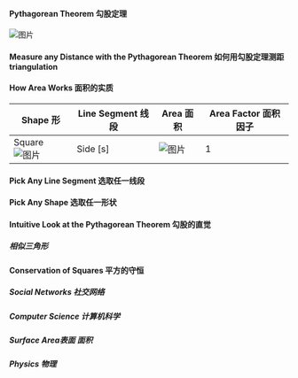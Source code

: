 #### Pythagorean Theorem 勾股定理

![图片](https://user-images.githubusercontent.com/31954987/218385954-324dc914-2661-4aa6-8f53-cc83b98b53c9.png)

#### Measure any Distance with the Pythagorean Theorem 如何用勾股定理测距 triangulation

#### How Area Works 面积的实质
|Shape 形|Line Segment 线段|Area 面积|Area Factor 面积因子|
|--------|----------------|---------|------------------|
|Square ![图片](https://user-images.githubusercontent.com/31954987/218400778-8b4d1fd7-6853-4cbf-990d-49b0f217e4fe.png)|Side [s]|![图片](https://user-images.githubusercontent.com/31954987/218404854-4759d9ed-ed76-4e88-9303-72da2b440afa.png)|1|

#### Pick Any Line Segment 选取任一线段

#### Pick Any Shape 选取任一形状

#### Intuitive Look at the Pythagorean Theorem 勾股的直觉
##### 相似三角形

#### Conservation of Squares 平方的守恒
##### Social Networks 社交网络
##### Computer Science 计算机科学
##### Surface Area表面 面积
##### Physics 物理

#### 
